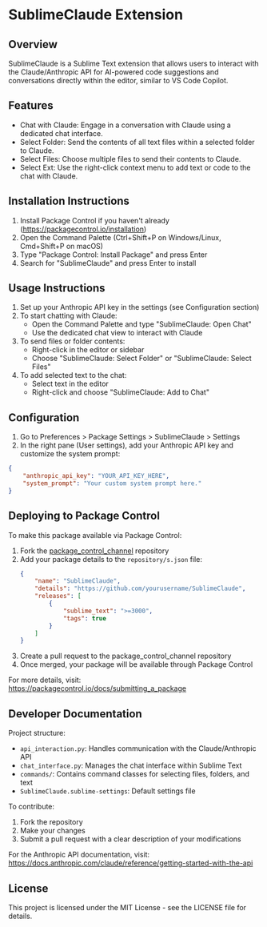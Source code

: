 # SublimeClaude Extension

## Overview
SublimeClaude is a Sublime Text extension that allows users to interact with the Claude/Anthropic API for AI-powered code suggestions and conversations directly within the editor, similar to VS Code Copilot.

## Features
- Chat with Claude: Engage in a conversation with Claude using a dedicated chat interface.
- Select Folder: Send the contents of all text files within a selected folder to Claude.
- Select Files: Choose multiple files to send their contents to Claude.
- Select Ext: Use the right-click context menu to add text or code to the chat with Claude.

## Installation Instructions
1. Install Package Control if you haven't already (https://packagecontrol.io/installation)
2. Open the Command Palette (Ctrl+Shift+P on Windows/Linux, Cmd+Shift+P on macOS)
3. Type "Package Control: Install Package" and press Enter
4. Search for "SublimeClaude" and press Enter to install

## Usage Instructions
1. Set up your Anthropic API key in the settings (see Configuration section)
2. To start chatting with Claude:
   - Open the Command Palette and type "SublimeClaude: Open Chat"
   - Use the dedicated chat view to interact with Claude
3. To send files or folder contents:
   - Right-click in the editor or sidebar
   - Choose "SublimeClaude: Select Folder" or "SublimeClaude: Select Files"
4. To add selected text to the chat:
   - Select text in the editor
   - Right-click and choose "SublimeClaude: Add to Chat"

## Configuration
1. Go to Preferences > Package Settings > SublimeClaude > Settings
2. In the right pane (User settings), add your Anthropic API key and customize the system prompt:

```json
{
    "anthropic_api_key": "YOUR_API_KEY_HERE",
    "system_prompt": "Your custom system prompt here."
}
```

## Deploying to Package Control
To make this package available via Package Control:
1. Fork the [package_control_channel](https://github.com/wbond/package_control_channel) repository
2. Add your package details to the `repository/s.json` file:
   ```json
   {
       "name": "SublimeClaude",
       "details": "https://github.com/yourusername/SublimeClaude",
       "releases": [
           {
               "sublime_text": ">=3000",
               "tags": true
           }
       ]
   }
   ```
3. Create a pull request to the package_control_channel repository
4. Once merged, your package will be available through Package Control

For more details, visit: https://packagecontrol.io/docs/submitting_a_package

## Developer Documentation
Project structure:
- `api_interaction.py`: Handles communication with the Claude/Anthropic API
- `chat_interface.py`: Manages the chat interface within Sublime Text
- `commands/`: Contains command classes for selecting files, folders, and text
- `SublimeClaude.sublime-settings`: Default settings file

To contribute:
1. Fork the repository
2. Make your changes
3. Submit a pull request with a clear description of your modifications

For the Anthropic API documentation, visit: https://docs.anthropic.com/claude/reference/getting-started-with-the-api

## License
This project is licensed under the MIT License - see the LICENSE file for details.